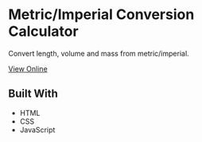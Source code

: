 # Metric/Imperial Conversion Calculator

Convert length, volume and mass from metric/imperial.

[View Online](https://pursuitofleisure.github.io/metric-imperial-unit-converter/)

## Built With
* HTML
* CSS
* JavaScript
